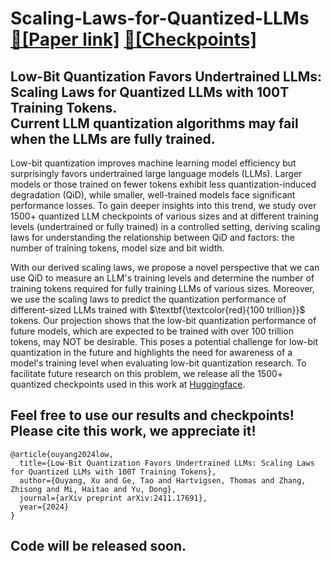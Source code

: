 # Scaling-Laws-for-Quantized-LLMs <br> [📑[Paper link]](https://arxiv.org/pdf/2411.17691) [💽[Checkpoints]](https://huggingface.co/Xu-Ouyang) 
## Low-Bit Quantization Favors Undertrained LLMs: Scaling Laws for Quantized LLMs with 100T Training Tokens.<br> Current LLM quantization algorithms may fail when the LLMs are fully trained.

Low-bit quantization improves machine learning model efficiency but surprisingly favors undertrained large language models (LLMs). Larger models or those trained on fewer tokens exhibit less quantization-induced degradation (QiD), while smaller, well-trained models face significant performance losses.
To gain deeper insights into this trend, we study over 1500+ quantized LLM checkpoints of various sizes and at different training levels (undertrained or fully trained) in a controlled setting, deriving scaling laws for understanding the relationship between QiD and factors: the number of training tokens, model size and bit width.

With our derived scaling laws, we propose a novel perspective that we can use QiD to measure an LLM's training levels and determine the number of training tokens required for fully training LLMs of various sizes. Moreover, we use the scaling laws to predict the quantization performance of different-sized LLMs trained with $\textbf{\textcolor{red}{100 trillion}}$ tokens. Our projection shows that the low-bit quantization performance of future models, which are expected to be trained with over 100 trillion tokens, may NOT be desirable. This poses a potential challenge for low-bit quantization in the future and highlights the need for awareness of a model's training level when evaluating low-bit quantization research. To facilitate future research on this problem, we release all the 1500+ quantized checkpoints used in this work at [Huggingface](https://huggingface.co/Xu-Ouyang).

## Feel free to use our results and checkpoints! Please cite this work, we appreciate it!
```
@article{ouyang2024low,
  title={Low-Bit Quantization Favors Undertrained LLMs: Scaling Laws for Quantized LLMs with 100T Training Tokens},
  author={Ouyang, Xu and Ge, Tao and Hartvigsen, Thomas and Zhang, Zhisong and Mi, Haitao and Yu, Dong},
  journal={arXiv preprint arXiv:2411.17691},
  year={2024}
}
```

## Code will be released soon.

